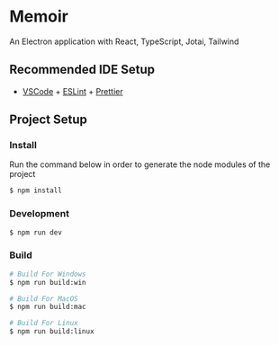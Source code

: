 # Memoir

An Electron application with React, TypeScript, Jotai, Tailwind

## Recommended IDE Setup

- [VSCode](https://code.visualstudio.com/) + [ESLint](https://marketplace.visualstudio.com/items?itemName=dbaeumer.vscode-eslint) + [Prettier](https://marketplace.visualstudio.com/items?itemName=esbenp.prettier-vscode)

## Project Setup

### Install
Run the command below in order to generate the node modules of the project

```bash
$ npm install
```

### Development

```bash
$ npm run dev
```

### Build

```bash
# Build For Windows
$ npm run build:win

# Build For MacOS
$ npm run build:mac

# Build For Linux
$ npm run build:linux
```
